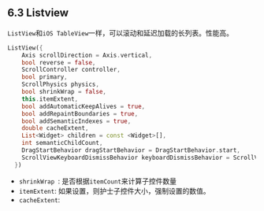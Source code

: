 ## 6.3 Listview

`ListView`和`iOS TableView`一样，可以滚动和延迟加载的长列表。性能高。

```dart
ListView({
    Axis scrollDirection = Axis.vertical,
    bool reverse = false,
    ScrollController controller,
    bool primary,
    ScrollPhysics physics,
    bool shrinkWrap = false,
    this.itemExtent,
    bool addAutomaticKeepAlives = true,
    bool addRepaintBoundaries = true,
    bool addSemanticIndexes = true,
    double cacheExtent,
    List<Widget> children = const <Widget>[],
    int semanticChildCount,
    DragStartBehavior dragStartBehavior = DragStartBehavior.start,
    ScrollViewKeyboardDismissBehavior keyboardDismissBehavior = ScrollViewKeyboardDismissBehavior.manual,
  })
```

- `shrinkWrap `: 是否根据`itemCount`来计算子控件数量
- `itemExtent`: 如果设置，则护士子控件大小，强制设置的数值。
- `cacheExtent`: 
 


